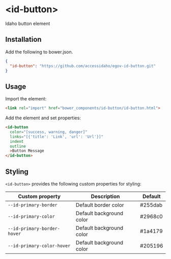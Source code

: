 # \<id-button\>

Idaho button element

## Installation

Add the following to bower.json.

```JSON
{
  "id-button": "https://github.com/accessidaho/egov-id-button.git"
}
```

## Usage

Import the element:

```html
<link rel="import" href="bower_components/id-button/id-button.html">
```

Add the element and set properties:

```html
<id-button
  color="[success, warning, danger]"
  links="[{'title': 'Link', 'url': 'Url'}]"
  indent
  outline
  >Button Message
</id-button>
```

## Styling

`<id-button>` provides the following custom properties for styling:

Custom property | Description | Default
----------------|-------------|----------
`--id-primary-border` | Default border color | #255dab
`--id-primary-color` | Default background color | #2968c0
`--id-primary-border-hover` | Default background color | #1a4179
`--id-primary-color-hover` | Default background color | #205196

